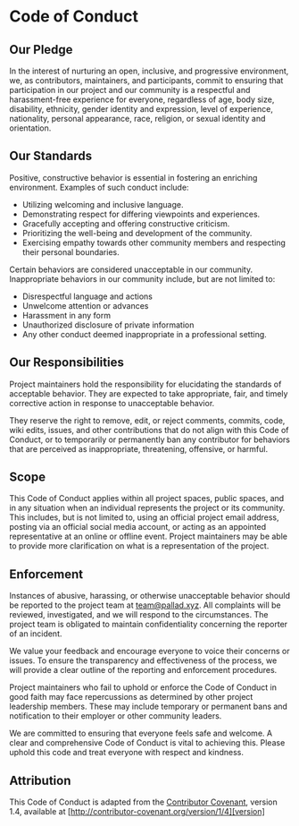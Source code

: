 # Code of Conduct

## Our Pledge

In the interest of nurturing an open, inclusive, and progressive environment, we, as contributors, maintainers,
and participants, commit to ensuring that participation in our project and our community is a respectful and
harassment-free experience for everyone, regardless of age, body size, disability, ethnicity, gender identity
and expression, level of experience, nationality, personal appearance, race, religion, or sexual identity and orientation.

## Our Standards

Positive, constructive behavior is essential in fostering an enriching environment. Examples of such conduct include:

- Utilizing welcoming and inclusive language.
- Demonstrating respect for differing viewpoints and experiences.
- Gracefully accepting and offering constructive criticism.
- Prioritizing the well-being and development of the community.
- Exercising empathy towards other community members and respecting their personal boundaries.

Certain behaviors are considered unacceptable in our community.
Inappropriate behaviors in our community include, but are not limited to:

- Disrespectful language and actions
- Unwelcome attention or advances
- Harassment in any form
- Unauthorized disclosure of private information
- Any other conduct deemed inappropriate in a professional setting.

## Our Responsibilities

Project maintainers hold the responsibility for elucidating the standards of acceptable behavior.
They are expected to take appropriate, fair, and timely corrective action in response to unacceptable behavior.

They reserve the right to remove, edit,
or reject comments, commits, code, wiki edits, issues,
and other contributions that do not align with this Code of Conduct,
or to temporarily or permanently ban any contributor for behaviors that are perceived as inappropriate,
threatening, offensive, or harmful.

## Scope

This Code of Conduct applies within all project spaces, public spaces,
and in any situation when an individual represents the project or its community.
This includes, but is not limited to, using an official project email address,
posting via an official social media account, or acting as an appointed representative at an online or offline event.
Project maintainers may be able to provide more clarification on what is a representation of the project.

## Enforcement

Instances of abusive, harassing,
or otherwise unacceptable behavior should be reported to the project team at team@pallad.xyz.
All complaints will be reviewed, investigated, and we will respond to the circumstances.
The project team is obligated to maintain confidentiality concerning the reporter of an incident.

We value your feedback and encourage everyone to voice their concerns or issues.
To ensure the transparency and effectiveness of the process,
we will provide a clear outline of the reporting and enforcement procedures.

Project maintainers who fail to uphold or enforce the Code of Conduct in good faith may face repercussions
as determined by other project leadership members.
These may include temporary or permanent bans and notification to their employer or other community leaders.

We are committed to ensuring that everyone feels safe and welcome.
A clear and comprehensive Code of Conduct is vital to achieving this.
Please uphold this code and treat everyone with respect and kindness.

## Attribution

This Code of Conduct is adapted from the [Contributor Covenant][homepage], version 1.4,
available at [http://contributor-covenant.org/version/1/4][version]

[homepage]: http://contributor-covenant.org
[version]: http://contributor-covenant.org/version/1/4/
